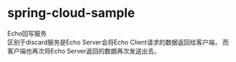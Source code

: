 # spring-cloud-sample

Echo回写服务<br>
区别于discard服务是Echo Server会将Echo Client请求的数据返回给客户端，
而客户端也再次将Echo Server返回的数据再次发送出去。


